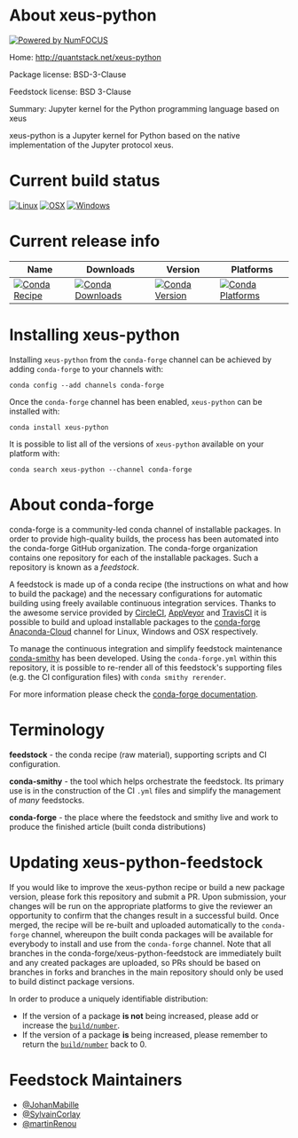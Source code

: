 About xeus-python
=================

[![Powered by NumFOCUS](https://img.shields.io/badge/powered%20by-NumFOCUS-orange.svg?style=flat&colorA=E1523D&colorB=007D8A)](http://numfocus.org)

Home: http://quantstack.net/xeus-python

Package license: BSD-3-Clause

Feedstock license: BSD 3-Clause

Summary: Jupyter kernel for the Python programming language based on xeus

xeus-python is a Jupyter kernel for Python based on the native implementation of the Jupyter protocol xeus.

Current build status
====================

[![Linux](https://img.shields.io/circleci/project/github/conda-forge/xeus-python-feedstock/master.svg?label=Linux)](https://circleci.com/gh/conda-forge/xeus-python-feedstock)
[![OSX](https://img.shields.io/travis/conda-forge/xeus-python-feedstock/master.svg?label=macOS)](https://travis-ci.org/conda-forge/xeus-python-feedstock)
[![Windows](https://img.shields.io/appveyor/ci/conda-forge/xeus-python-feedstock/master.svg?label=Windows)](https://ci.appveyor.com/project/conda-forge/xeus-python-feedstock/branch/master)

Current release info
====================

| Name | Downloads | Version | Platforms |
| --- | --- | --- | --- |
| [![Conda Recipe](https://img.shields.io/badge/recipe-xeus--python-green.svg)](https://anaconda.org/conda-forge/xeus-python) | [![Conda Downloads](https://img.shields.io/conda/dn/conda-forge/xeus-python.svg)](https://anaconda.org/conda-forge/xeus-python) | [![Conda Version](https://img.shields.io/conda/vn/conda-forge/xeus-python.svg)](https://anaconda.org/conda-forge/xeus-python) | [![Conda Platforms](https://img.shields.io/conda/pn/conda-forge/xeus-python.svg)](https://anaconda.org/conda-forge/xeus-python) |

Installing xeus-python
======================

Installing `xeus-python` from the `conda-forge` channel can be achieved by adding `conda-forge` to your channels with:

```
conda config --add channels conda-forge
```

Once the `conda-forge` channel has been enabled, `xeus-python` can be installed with:

```
conda install xeus-python
```

It is possible to list all of the versions of `xeus-python` available on your platform with:

```
conda search xeus-python --channel conda-forge
```


About conda-forge
=================

conda-forge is a community-led conda channel of installable packages.
In order to provide high-quality builds, the process has been automated into the
conda-forge GitHub organization. The conda-forge organization contains one repository
for each of the installable packages. Such a repository is known as a *feedstock*.

A feedstock is made up of a conda recipe (the instructions on what and how to build
the package) and the necessary configurations for automatic building using freely
available continuous integration services. Thanks to the awesome service provided by
[CircleCI](https://circleci.com/), [AppVeyor](https://www.appveyor.com/)
and [TravisCI](https://travis-ci.org/) it is possible to build and upload installable
packages to the [conda-forge](https://anaconda.org/conda-forge)
[Anaconda-Cloud](https://anaconda.org/) channel for Linux, Windows and OSX respectively.

To manage the continuous integration and simplify feedstock maintenance
[conda-smithy](https://github.com/conda-forge/conda-smithy) has been developed.
Using the ``conda-forge.yml`` within this repository, it is possible to re-render all of
this feedstock's supporting files (e.g. the CI configuration files) with ``conda smithy rerender``.

For more information please check the [conda-forge documentation](https://conda-forge.org/docs/).

Terminology
===========

**feedstock** - the conda recipe (raw material), supporting scripts and CI configuration.

**conda-smithy** - the tool which helps orchestrate the feedstock.
                   Its primary use is in the construction of the CI ``.yml`` files
                   and simplify the management of *many* feedstocks.

**conda-forge** - the place where the feedstock and smithy live and work to
                  produce the finished article (built conda distributions)


Updating xeus-python-feedstock
==============================

If you would like to improve the xeus-python recipe or build a new
package version, please fork this repository and submit a PR. Upon submission,
your changes will be run on the appropriate platforms to give the reviewer an
opportunity to confirm that the changes result in a successful build. Once
merged, the recipe will be re-built and uploaded automatically to the
`conda-forge` channel, whereupon the built conda packages will be available for
everybody to install and use from the `conda-forge` channel.
Note that all branches in the conda-forge/xeus-python-feedstock are
immediately built and any created packages are uploaded, so PRs should be based
on branches in forks and branches in the main repository should only be used to
build distinct package versions.

In order to produce a uniquely identifiable distribution:
 * If the version of a package **is not** being increased, please add or increase
   the [``build/number``](https://conda.io/docs/user-guide/tasks/build-packages/define-metadata.html#build-number-and-string).
 * If the version of a package **is** being increased, please remember to return
   the [``build/number``](https://conda.io/docs/user-guide/tasks/build-packages/define-metadata.html#build-number-and-string)
   back to 0.

Feedstock Maintainers
=====================

* [@JohanMabille](https://github.com/JohanMabille/)
* [@SylvainCorlay](https://github.com/SylvainCorlay/)
* [@martinRenou](https://github.com/martinRenou/)

